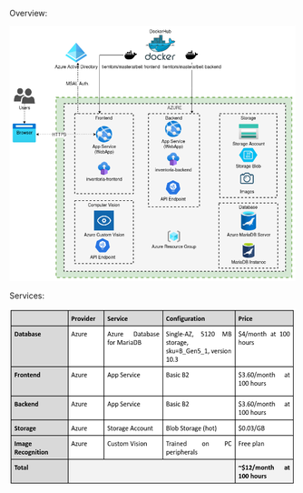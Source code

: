 Overview:

![configuration_4.png](../../assets/configuration_4.png)

Services:

![config_4_services.png](../../assets/config_4_services.png)